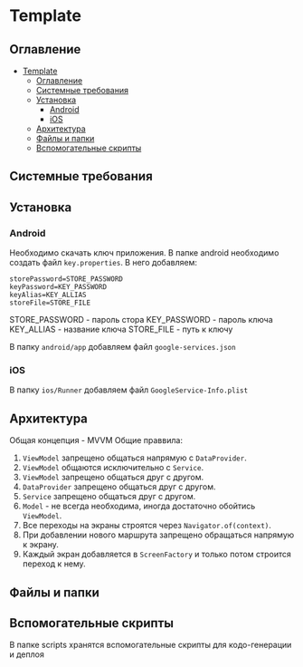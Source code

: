 # Template

## Оглавление
- [Template](#template)
  - [Оглавление](#оглавление)
  - [Системные требования](#системные-требования)
  - [Установка](#установка)
    - [Android](#android)
    - [iOS](#ios)
  - [Архитектура](#архитектура)
  - [Файлы и папки](#файлы-и-папки)
  - [Вспомогательные скрипты](#вспомогательные-скрипты)


## Системные требования

## Установка

### Android

Необходимо скачать ключ приложения.
В папке android необходимо создать файл `key.properties`. 
В него добавляем:

```
storePassword=STORE_PASSWORD
keyPassword=KEY_PASSWORD
keyAlias=KEY_ALLIAS
storeFile=STORE_FILE
```

STORE_PASSWORD - пароль стора
KEY_PASSWORD - пароль ключа
KEY_ALLIAS - название ключа
STORE_FILE - путь к ключу

В папку `android/app` добавляем файл `google-services.json`

### iOS

В папку `ios/Runner` добавляем файл `GoogleService-Info.plist`

## Архитектура
Общая концепция - MVVM
Общие праввила:
1. `ViewModel` запрещено общаться напрямую с `DataProvider`. 
2. `ViewModel` общаются исключительно с `Service`.
3. `ViewModel` запрещено общаться друг с другом.
4. `DataProvider` запрещено общаться друг с другом.
5. `Service` запрещено общаться друг с другом.
6. `Model` - не всегда необходима, иногда достаточно обойтись `ViewModel`.
7. Все переходы на экраны строятся через `Navigator.of(context)`.
8. При добавлении нового маршрута запрещено обращаться напрямую к экрану.
9. Каждый экран добавляется в `ScreenFactory` и только потом строится переход к нему.


## Файлы и папки

## Вспомогательные скрипты
В папке scripts хранятся вспомогательные скрипты для кодо-генерации и деплоя